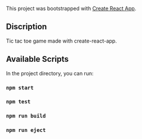 This project was bootstrapped with [Create React App](https://github.com/facebook/create-react-app).

## Discription

Tic tac toe game made with create-react-app.

## Available Scripts

In the project directory, you can run:

### `npm start`
### `npm test`
### `npm run build`
### `npm run eject`
